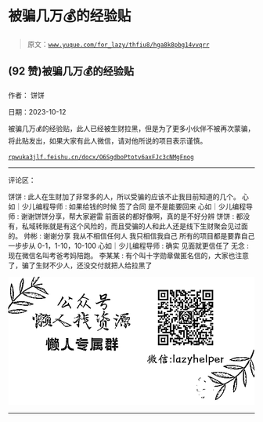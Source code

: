 # 被骗几万💰的经验贴

> 原文：[`www.yuque.com/for_lazy/thfiu8/hga8k8pbg14vvqrr`](https://www.yuque.com/for_lazy/thfiu8/hga8k8pbg14vvqrr)

## (92 赞)被骗几万💰的经验贴

作者： 饼饼

日期：2023-10-12

被骗几万💰的经验贴，此人已经被生财拉黑，但是为了更多小伙伴不被再次蒙骗，将此贴发出，如果大家有此人微信，请对他所说的项目表示谨慎。

[`rpwuka3jlf.feishu.cn/docx/O6SgdboPtotv6axFJc3cNMgFnog`](https://rpwuka3jlf.feishu.cn/docx/O6SgdboPtotv6axFJc3cNMgFnog)

* * *

评论区：

饼饼 : 此人在生财加了非常多的人，所以受骗的应该不止我目前知道的几个。
心如｜少儿编程导师 : 如果给钱的时候 签了合同 是不是能要回来
心如｜少儿编程导师 : 谢谢饼饼分享，帮大家避雷 前面装的都好像啊，真的是不好分辨
饼饼 : 都没有，私域转账就是有这个风险的，而且受骗的人和此人还是线下生财聚会见过面的。
帅彬 : 谢谢分享
我从不相信任何人
我只相信我自己
所有的项目都是要靠自己一步步从 0-1，1-10，10-100
心如｜少儿编程导师 : 确实 见面就更信任了
无念 : 现在微信名叫考爸考妈陪跑。
李某某 : 有个叫十字勋章做匿名信的，大家也注意了，骗了生财不少人，还没交付就把人给拉黑了

![](img/1c37d505930596d12a88ab23e11aa07a.png)

* * *